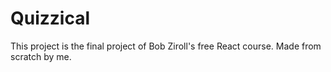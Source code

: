 # Quizzical

This project is the final project of Bob Ziroll's free React course.
Made from scratch by me.
